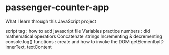 # passenger-counter-app


What I learn through this JavaScript project

script tag : how to add javascript file
Variables practice
numbers : did mathematical operatiors
Concatenate strings
Incrementing & decrementing
console.log()
functions : create and how to invoke
the DOM
getElementbyID
innerText, textContent
